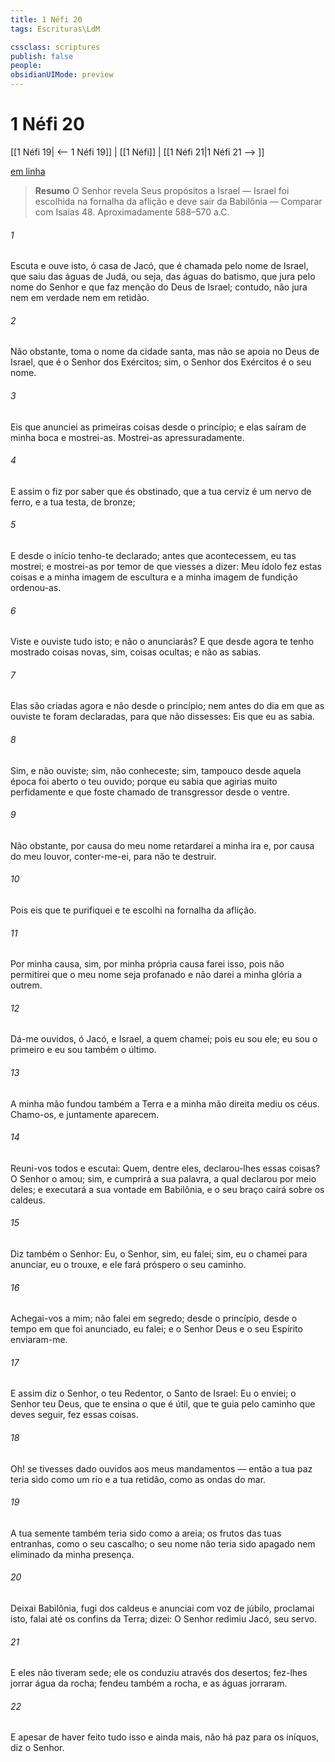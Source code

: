 ```yaml
---
title: 1 Néfi 20
tags: Escrituras\LdM

cssclass: scriptures
publish: false
people:
obsidianUIMode: preview
---
```


# 1 Néfi 20
[[1 Néfi 19| <-- 1 Néfi 19]] | [[1 Néfi]] | [[1 Néfi 21|1 Néfi 21 --> ]]

[em linha](https://churchofjesuschrist.org/study/scriptures/bofm/1-ne/20?lang=por)

> __Resumo__
O Senhor revela Seus propósitos a Israel — Israel foi escolhida na fornalha da aflição e deve sair da Babilônia — Comparar com Isaías 48. Aproximadamente 588–570 a.C.

###### 1 
Escuta e ouve isto, ó casa de Jacó, que é chamada pelo nome de Israel, que saiu das águas de Judá, ou seja, das águas do batismo, que jura pelo nome do Senhor e que faz menção do Deus de Israel; contudo, não jura nem em verdade nem em retidão.

###### 2 
Não obstante, toma o nome da cidade santa, mas não se apoia no Deus de Israel, que é o Senhor dos Exércitos; sim, o Senhor dos Exércitos é o seu nome.

###### 3 
Eis que anunciei as primeiras coisas desde o princípio; e elas saíram de minha boca e mostrei-as. Mostrei-as apressuradamente.

###### 4 
E assim o fiz por saber que és obstinado, que a tua cerviz é um nervo de ferro, e a tua testa, de bronze;

###### 5 
E desde o início tenho-te declarado; antes que acontecessem, eu tas mostrei; e mostrei-as por temor de que viesses a dizer: Meu ídolo fez estas coisas e a minha imagem de escultura e a minha imagem de fundição ordenou-as.

###### 6 
Viste e ouviste tudo isto; e não o anunciarás? E que desde agora te tenho mostrado coisas novas, sim, coisas ocultas; e não as sabias.

###### 7 
Elas são criadas agora e não desde o princípio; nem antes do dia em que as ouviste te foram declaradas, para que não dissesses: Eis que eu as sabia.

###### 8 
Sim, e não ouviste; sim, não conheceste; sim, tampouco desde aquela época foi aberto o teu ouvido; porque eu sabia que agirias muito perfidamente e que foste chamado de transgressor desde o ventre.

###### 9 
Não obstante, por causa do meu nome retardarei a minha ira e, por causa do meu louvor, conter-me-ei, para não te destruir.

###### 10 
Pois eis que te purifiquei e te escolhi na fornalha da aflição.

###### 11 
Por minha causa, sim, por minha própria causa farei isso, pois não permitirei que o meu nome seja profanado e não darei a minha glória a outrem.

###### 12 
Dá-me ouvidos, ó Jacó, e Israel, a quem chamei; pois eu sou ele; eu sou o primeiro e eu sou também o último.

###### 13 
A minha mão fundou também a Terra e a minha mão direita mediu os céus. Chamo-os, e juntamente aparecem.

###### 14 
Reuni-vos todos e escutai: Quem, dentre eles, declarou-lhes essas coisas? O Senhor o amou; sim, e cumprirá a sua palavra, a qual declarou por meio deles; e executará a sua vontade em Babilônia, e o seu braço cairá sobre os caldeus.

###### 15 
Diz também o Senhor: Eu, o Senhor, sim, eu falei; sim, eu o chamei para anunciar, eu o trouxe, e ele fará próspero o seu caminho.

###### 16 
Achegai-vos a mim; não falei em segredo; desde o princípio, desde o tempo em que foi anunciado, eu falei; e o Senhor Deus e o seu Espírito enviaram-me.

###### 17 
E assim diz o Senhor, o teu Redentor, o Santo de Israel: Eu o enviei; o Senhor teu Deus, que te ensina o que é útil, que te guia pelo caminho que deves seguir, fez essas coisas.

###### 18 
Oh! se tivesses dado ouvidos aos meus mandamentos — então a tua paz teria sido como um rio e a tua retidão, como as ondas do mar.

###### 19 
A tua semente também teria sido como a areia; os frutos das tuas entranhas, como o seu cascalho; o seu nome não teria sido apagado nem eliminado da minha presença.

###### 20 
Deixai Babilônia, fugi dos caldeus e anunciai com voz de júbilo, proclamai isto, falai até os confins da Terra; dizei: O Senhor redimiu Jacó, seu servo.

###### 21 
E eles não tiveram sede; ele os conduziu através dos desertos; fez-lhes jorrar água da rocha; fendeu também a rocha, e as águas jorraram.

###### 22 
E apesar de haver feito tudo isso e ainda mais, não há paz para os iníquos, diz o Senhor.

